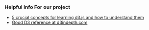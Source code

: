 ### Helpful Info For our project
- [5 crucial concepts for learning d3.js and how to understand them](https://davidwalsh.name/learning-d3)
- [Good D3 reference at d3indepth.com](https://www.d3indepth.com/introduction/)